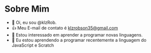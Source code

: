 # Sobre Mim
- 👋 Oi, eu sou @klzRob.
- 👍 Meu E-mail de contato é klzrobson35@gmail.com
- 👀 Estou interessado em aprender a programar novas linguagens.
- 🌱 Eu estou aprendendo a programar recentemente a linguagem do JavaScript e Scratch
